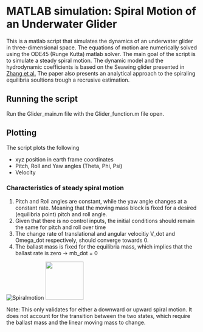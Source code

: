 # MATLAB simulation:  Spiral Motion of an Underwater Glider

This is a matlab script that simulates the dynamics of an underwater glider in three-dimensional space. The equations of motion are numerically solved using the ODE45 (Runge Kutta) matlab solver.
The main goal of the script is to simulate a steady spiral motion.
 The dynamic model and the hydrodynamic coefficients is based on the Seawing glider presented in [Zhang et al.](https://www.researchgate.net/publication/256817942_Spiraling_motion_of_underwater_gliders_Modeling_analysis_and_experimental_results) 
The paper also presents an analytical approach to the spiraling equilibria soultions trough a recrusive estimation. 

## Running the script
Run the Glider_main.m file with the Glider_function.m file open. 

## Plotting
The script plots the following

* xyz position in earth frame coordinates
* Pitch, Roll and Yaw angles (Theta, Phi, Psi)
* Velocity

### Characteristics of steady spiral motion

1. Pitch and Roll angles are constant, while the yaw angle changes at a constant rate. Meaning that the moving mass block is fixed for a desired (equilibria point) pitch and roll angle.
2. Given that there is no control inputs, the initial conditions should remain the same for pitch and roll over time 
3. The change rate of translational and angular velocitiy V_dot and Omega_dot respectively, should converge towards 0.
4. The ballast mass is fixed for the equilibria mass, which implies that the ballast rate is zero -> mb_dot = 0

![Spiralmotion](https://user-images.githubusercontent.com/59923925/78355221-a5d1bf00-75ad-11ea-8c20-72d2629f16de.png)
<img src="https://user-images.githubusercontent.com/59923925/78355221-a5d1bf00-75ad-11ea-8c20-72d2629f16de.png" width="100" height="100">

Note: This only validates for either a downward or upward spiral motion. It does not account for the transition between the two states, which require the ballast mass and the linear moving mass to change.
